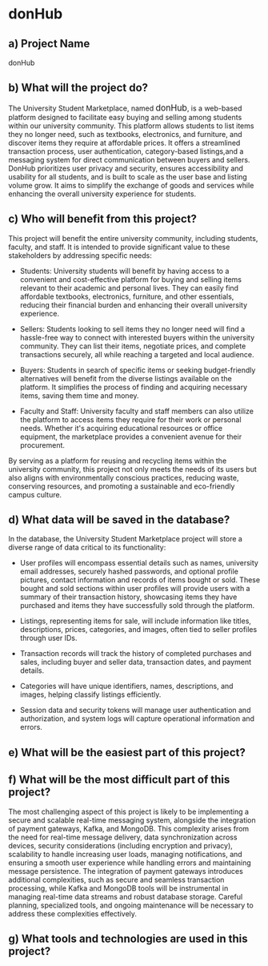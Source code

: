 
# donHub

## a) Project Name
donHub

## b) What will the project do?
The University Student Marketplace, named <span style="font-size:larger;">donHub</span>, is a web-based platform designed to facilitate easy buying and selling among students within our university community. This platform allows students to list items they no longer need, such as textbooks, electronics, and furniture, and discover items they require at affordable prices. It offers a streamlined transaction process, user authentication, category-based listings,and a messaging system for direct communication between buyers and sellers. DonHub prioritizes user privacy and security, ensures accessibility and usability for all students, and is built to scale as the user base and listing volume grow. It aims to simplify the exchange of goods and services while enhancing the overall university experience for students. 

## c) Who will benefit from this project?
This project will benefit the entire university community, including students, faculty, and staff. It is intended to provide significant value to these stakeholders by addressing specific needs:

* Students: University students will benefit by having access to a convenient and cost-effective platform for buying and selling items relevant to their academic and personal lives. They can easily find affordable textbooks, electronics, furniture, and other essentials, reducing their financial burden and enhancing their overall university experience.

* Sellers: Students looking to sell items they no longer need will find a hassle-free way to connect with interested buyers within the university community. They can list their items, negotiate prices, and complete transactions securely, all while reaching a targeted and local audience.

* Buyers: Students in search of specific items or seeking budget-friendly alternatives will benefit from the diverse listings available on the platform. It simplifies the process of finding and acquiring necessary items, saving them time and money.

* Faculty and Staff: University faculty and staff members can also utilize the platform to access items they require for their work or personal needs. Whether it's acquiring educational resources or office equipment, the marketplace provides a convenient avenue for their procurement.

By serving as a platform for reusing and recycling items within the university community, this project not only meets the needs of its users but also aligns with environmentally conscious practices, reducing waste, conserving resources, and promoting a sustainable and eco-friendly campus culture.

## d) What data will be saved in the database?
In the database, the University Student Marketplace project will store a diverse range of data critical to its functionality:

* User profiles will encompass essential details such as names, university email addresses, securely hashed passwords, and optional profile pictures, contact information and records of items bought or sold. These bought and sold sections within user profiles will provide users with a summary of their transaction history, showcasing items they have purchased and items they have successfully sold through the platform.

* Listings, representing items for sale, will include information like titles, descriptions, prices, categories, and images, often tied to seller profiles through user IDs.

* Transaction records will track the history of completed purchases and sales, including buyer and seller data, transaction dates, and payment details. 

* Categories will have unique identifiers, names, descriptions, and images, helping classify listings efficiently.

* Session data and security tokens will manage user authentication and authorization, and system logs will capture operational information and errors.


## e) What will be the easiest part of this project?


## f) What will be the most difficult part of this project?
The most challenging aspect of this project is likely to be implementing a secure and scalable real-time messaging system, alongside the integration of payment gateways, Kafka, and MongoDB. This complexity arises from the need for real-time message delivery, data synchronization across devices, security considerations (including encryption and privacy), scalability to handle increasing user loads, managing notifications, and ensuring a smooth user experience while handling errors and maintaining message persistence. The integration of payment gateways introduces additional complexities, such as secure and seamless transaction processing, while Kafka and MongoDB tools will be instrumental in managing real-time data streams and robust database storage. Careful planning, specialized tools, and ongoing maintenance will be necessary to address these complexities effectively.

## g) What tools and technologies are used in this project?







